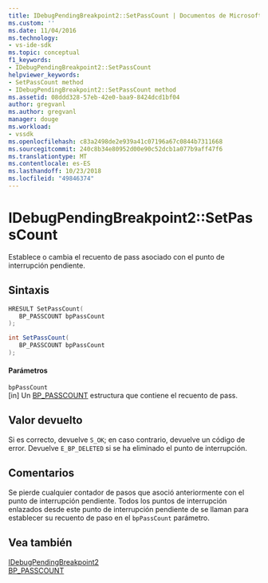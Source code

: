 ```yaml
---
title: IDebugPendingBreakpoint2::SetPassCount | Documentos de Microsoft
ms.custom: ''
ms.date: 11/04/2016
ms.technology:
- vs-ide-sdk
ms.topic: conceptual
f1_keywords:
- IDebugPendingBreakpoint2::SetPassCount
helpviewer_keywords:
- SetPassCount method
- IDebugPendingBreakpoint2::SetPassCount method
ms.assetid: 08ddd328-57eb-42e0-baa9-8424dcd1bf04
author: gregvanl
ms.author: gregvanl
manager: douge
ms.workload:
- vssdk
ms.openlocfilehash: c83a2498de2e939a41c07196a67c0844b7311668
ms.sourcegitcommit: 240c8b34e80952d00e90c52dcb1a077b9aff47f6
ms.translationtype: MT
ms.contentlocale: es-ES
ms.lasthandoff: 10/23/2018
ms.locfileid: "49846374"
---
```

# <a name="idebugpendingbreakpoint2setpasscount"></a>IDebugPendingBreakpoint2::SetPassCount
Establece o cambia el recuento de pass asociado con el punto de interrupción pendiente.  
  
## <a name="syntax"></a>Sintaxis  
  
```cpp  
HRESULT SetPassCount(   
   BP_PASSCOUNT bpPassCount  
);  
```  
  
```csharp  
int SetPassCount(   
   BP_PASSCOUNT bpPassCount  
);  
```  
  
#### <a name="parameters"></a>Parámetros  
 `bpPassCount`  
 [in] Un [BP_PASSCOUNT](../../../extensibility/debugger/reference/bp-passcount.md) estructura que contiene el recuento de pass.  
  
## <a name="return-value"></a>Valor devuelto  
 Si es correcto, devuelve `S_OK`; en caso contrario, devuelve un código de error. Devuelve `E_BP_DELETED` si se ha eliminado el punto de interrupción.  
  
## <a name="remarks"></a>Comentarios  
 Se pierde cualquier contador de pasos que asoció anteriormente con el punto de interrupción pendiente. Todos los puntos de interrupción enlazados desde este punto de interrupción pendiente de se llaman para establecer su recuento de paso en el `bpPassCount` parámetro.  
  
## <a name="see-also"></a>Vea también  
 [IDebugPendingBreakpoint2](../../../extensibility/debugger/reference/idebugpendingbreakpoint2.md)   
 [BP_PASSCOUNT](../../../extensibility/debugger/reference/bp-passcount.md)